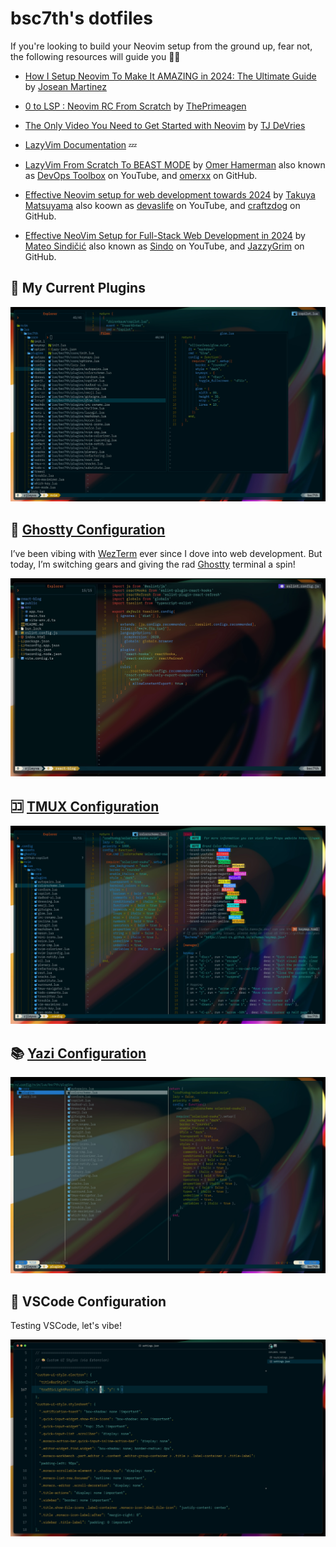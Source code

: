# bsc7th's dotfiles

If you're looking to build your Neovim setup from the ground up, fear not, the following resources will guide you 🫵🏻

- [How I Setup Neovim To Make It AMAZING in 2024: The Ultimate Guide](https://www.youtube.com/watch?v=6pAG3BHurdM) by [Josean Martinez](https://github.com/josean-dev)

- [0 to LSP : Neovim RC From Scratch](https://www.youtube.com/watch?v=w7i4amO_zaE) by [ThePrimeagen](https://github.com/ThePrimeagen)

- [The Only Video You Need to Get Started with Neovim](https://www.youtube.com/watch?v=m8C0Cq9Uv9o) by [TJ DeVries](https://github.com/tjdevries)

- [LazyVim Documentation](https://www.lazyvim.org/) 💤

- [LazyVim From Scratch To BEAST MODE](https://www.youtube.com/watch?v=evCmP4hH7ZU) by [Omer Hamerman](https://www.youtube.com/@devopstoolbox) also known as [DevOps Toolbox](https://www.youtube.com/@devopstoolbox) on YouTube, and [omerxx](https://github.com/omerxx) on GitHub.

- [Effective Neovim setup for web development towards 2024](https://www.youtube.com/watch?v=fFHlfbKVi30) by [Takuya Matsuyama](https://github.com/craftzdog) also koown as [devaslife](https://www.youtube.com/@devaslife) on YouTube, and [craftzdog](https://github.com/craftzdog) on GitHub.

- [Effective NeoVim Setup for Full-Stack Web Development in 2024](https://www.youtube.com/watch?v=V070Zmvx9AM) by [Mateo Sindičić](https://www.youtube.com/@sindo_dev) also known as [Sindo](https://www.youtube.com/@sindo_dev) on YouTube, and [JazzyGrim](https://github.com/JazzyGrim?tab=repositories) on GitHub.

## 🔗 My Current Plugins

![bsc7th-neovim](assets/bsc7th-neovim.jpg)

## 👻 [Ghostty Configuration](https://github.com/bsc7th/dotfiles/tree/main/ghostty)

I’ve been vibing with [WezTerm](https://wezterm.org) ever since I dove into web development. But today, I’m switching gears and giving the rad [Ghostty](https://ghostty.org) terminal a spin!

![bsc7th-ghostty](assets/bsc7th-ghostty.jpg)

## 🈁 [TMUX Configuration](https://github.com/tmux/tmux/wiki)

![bsc7th-tmux](assets/bsc7th-tmux.jpg)

## 📚 [Yazi Configuration](https://yazi-rs.github.io/docs/installation/)

![bsc7th-yazi](assets/bsc7th-yazi.jpg)

## 🤔 VSCode Configuration

Testing VSCode, let's vibe!

![bsc7th-vscode](assets/bsc7th-vscode.jpeg)
